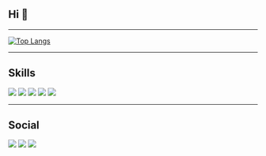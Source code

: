 ## Hi 👋
---

[![Top Langs](https://github-readme-stats.vercel.app/api/top-langs/?username=mehmetagkus)](https://github.com/mehmetagkus/github-readme-stats)

---

## Skills

![](https://steemitimages.com/50x50/https://skillicons.dev/icons?i=html) ![](https://steemitimages.com/50x50/https://upload.wikimedia.org/wikipedia/commons/thumb/d/d5/CSS3_logo_and_wordmark.svg/1200px-CSS3_logo_and_wordmark.svg.png) ![](https://steemitimages.com/50x50/https://static.javatpoint.com/images/javascript/javascript_logo.png) ![](https://steemitimages.com/50x50/https://upload.wikimedia.org/wikipedia/commons/thumb/9/96/Sass_Logo_Color.svg/1200px-Sass_Logo_Color.svg.png) ![](https://steemitimages.com/50x50/https://upload.wikimedia.org/wikipedia/commons/thumb/b/b2/Bootstrap_logo.svg/800px-Bootstrap_logo.svg.png)

---

## Social

[![](https://steemitimages.com/100x100/https://roofdigital.com/wp-content/uploads/2018/07/instagram-reklam-verme.png)](https://www.instagram.com/mehmetagkus/)  [![](https://steemitimages.com/100x100/https://marka-logo.com/wp-content/uploads/2020/04/Linkedin-Logo.png)](https://www.linkedin.com/in/mehmet-a%C4%9Fku%C5%9F/)  [![](https://steemitimages.com/110x110/https://download.logo.wine/logo/Stack_Overflow/Stack_Overflow-Logo.wine.png)](https://stackoverflow.com/users/20655491/mehmet-a%c4%9fku%c5%9f)




